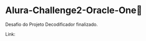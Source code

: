 # Alura-Challenge2-Oracle-One:rocket: 
Desafio do Projeto Decodificador finalizado.

Link: [](https://alcides-schmitz.github.io/Challenge-Oracle-One/)





